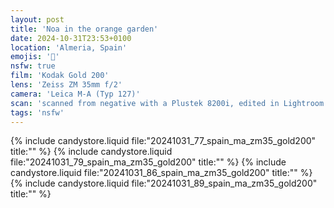```yaml
---
layout: post
title: 'Noa in the orange garden'
date: 2024-10-31T23:53+0100
location: 'Almeria, Spain'
emojis: '🔞'
nsfw: true
film: 'Kodak Gold 200'
lens: 'Zeiss ZM 35mm f/2'
camera: 'Leica M-A (Typ 127)'
scan: 'scanned from negative with a Plustek 8200i, edited in Lightroom'
tags: 'nsfw'
---
```


{% include candystore.liquid file:"20241031_77_spain_ma_zm35_gold200" title:"" %}
{% include candystore.liquid file:"20241031_79_spain_ma_zm35_gold200" title:"" %}
{% include candystore.liquid file:"20241031_86_spain_ma_zm35_gold200" title:"" %}
{% include candystore.liquid file:"20241031_89_spain_ma_zm35_gold200" title:"" %}